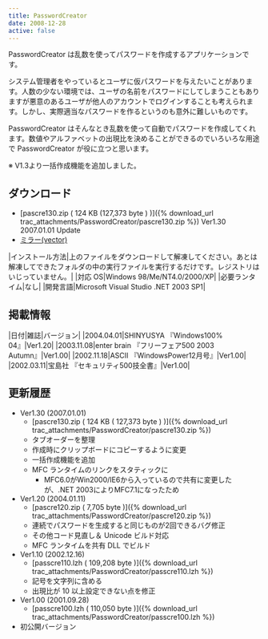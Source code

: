 ```yaml
---
title: PasswordCreator
date: 2008-12-28
active: false
---
```

PasswordCreator は乱数を使ってパスワードを作成するアプリケーションです。 

システム管理者をやっているとユーザに仮パスワードを与えたいことがあります。人数の少ない環境では、ユーザの名前をパスワードにしてしまうこともありますが悪意のあるユーザが他人のアカウントでログインすることも考えられます。しかし、実際適当なパスワードを作るというのも意外に難しいものです。 

PasswordCreator はそんなとき乱数を使って自動でパスワードを作成してくれます。数値やアルファベットの出現比を決めることができるのでいろいろな用途で PasswordCreator が役に立つと思います。 

※ V1.3より一括作成機能を追加しました。

## ダウンロード

* [pascre130.zip ( 124 KB (127,373 byte ) )]({% download_url trac_attachments/PasswordCreator/pascre130.zip %}) Ver1.30 2007.01.01 Update
* [ミラー(vector)](http://www.vector.co.jp/soft/win95/util/se314651.html)

|インストール方法|上のファイルをダウンロードして解凍してください。あとは解凍してできたフォルダの中の実行ファイルを実行するだけです。レジストリはいじっていません。|
|対応 OS|Windows 98/Me/NT4.0/2000/XP|
|必要ランタイム|なし|
|開発言語|Microsoft Visual Studio .NET 2003 SP1|


## 掲載情報

|日付|雑誌|バージョン|
|2004.04.01|SHINYUSYA 『Windows100% 04』|Ver1.20|
|2003.11.08|enter brain 『フリーフェア500 2003 Autumn』|Ver1.00|
|2002.11.18|ASCII 『WindowsPower12月号』|Ver1.00|
|2002.03.11|宝島社 『セキュリティ500技全書』|Ver1.00|

## 更新履歴

* Ver1.30 (2007.01.01)
  * [pascre130.zip ( 124 KB ( 127,373 byte ) )]({% download_url trac_attachments/PasswordCreator/pascre130.zip %})
  * タブオーダーを整理
  * 作成時にクリップボードにコピーするように変更
  * 一括作成機能を追加
  * MFC ランタイムのリンクをスタティックに
    * MFC6.0がWin2000/IE6から入っているので共有に変更したが、.NET 2003によりMFC7.1になったため
* Ver1.20 (2004.01.11)
  * [pascre120.zip ( 7,705 byte )]({% download_url trac_attachments/PasswordCreator/pascre120.zip %})
  * 連続でパスワードを生成すると同じものが2回できるバグ修正
  * その他コード見直し＆ Unicode ビルド対応
  * MFC ランタイムを共有 DLL でビルド
* Ver1.10 (2002.12.16)
  * [passcre110.lzh ( 109,208 byte )]({% download_url trac_attachments/PasswordCreator/passcre110.lzh %})
  * 記号を文字列に含める
  * 出現比が 10 以上設定できない点を修正
* Ver1.00 (2001.09.28)
  * [passcre100.lzh ( 110,050 byte )]({% download_url trac_attachments/PasswordCreator/passcre100.lzh %})
 * 初公開バージョン
